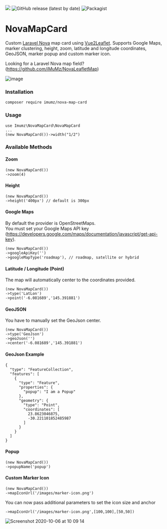 ![](https://img.shields.io/github/stars/iMuMz/NovaMapCard?&style=flat-square)
![GitHub release (latest by date)](https://img.shields.io/github/v/release/iMuMz/NovaMapCard?color=yellow&style=flat-square)
![Packagist](https://img.shields.io/packagist/dt/imumz/nova-map-card?color=green&logo=testing&style=flat-square)
# NovaMapCard
Custom [Laravel Nova](https://nova.laravel.com/) map card using [Vue2Leaflet](https://korigan.github.io/Vue2Leaflet). Supports Google Maps, marker clustering, height, zoom, latitude and longitude coordinates, GeoJSON, marker popup and custom marker icon.

Looking for a Laravel Nova map field? (https://github.com/iMuMz/NovaLeafletMap)

![image](https://user-images.githubusercontent.com/22936672/102049929-82247100-3dea-11eb-9ec5-3f4adee7bd30.png)

### Installation

```
composer require imumz/nova-map-card
```
### Usage

```
use Imumz\NovaMapCard\NovaMapCard
...
(new NovaMapCard())->width("1/2")
```
### Available Methods

#### Zoom
```
(new NovaMapCard())
->zoom(4)
```
#### Height
```
(new NovaMapCard())
->height('400px') // default is 300px
```
#### Google Maps
By default the provider is OpenStreetMaps.<br> 
You must set your Google Maps API key (https://developers.google.com/maps/documentation/javascript/get-api-key).
```
(new NovaMapCard())
->googleApiKey('')
->googleMapType('roadmap'), // roadmap, satellite or hybrid
```
#### Latitude / Longitude (Point)
The map will automatically center to the coordinates provided.
```
(new NovaMapCard())
->type('LatLon')
->point('-6.081689','145.391881')
```
#### GeoJSON
You have to manually set the GeoJson center.
```
(new NovaMapCard())
->type('GeoJson')
->geoJson('')
->center('-6.081689','145.391881')
```
#### GeoJson Example 
```
{
  "type": "FeatureCollection",
  "features": [
    {
      "type": "Feature",
      "properties": {
        "popup": "I am a Popup"
      },
      "geometry": {
        "type": "Point",
        "coordinates": [
          23.8623046875,
          -30.221101852485987
        ]
      }
    }
  ]
}
```

#### Popup
```
(new NovaMapCard())
->popupName('popup')
```
#### Custom Marker Icon
```
(new NovaMapCard())
->mapIconUrl('/images/marker-icon.png')
```
You can now pass additional parameters to set the icon size and anchor
```
->mapIconUrl('/images/marker-icon.png',[100,100],[50,50])
```
![Screenshot 2020-10-06 at 10 09 14](https://user-images.githubusercontent.com/22936672/102050354-5950ab80-3deb-11eb-8a47-f2b37613c69b.png)

